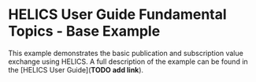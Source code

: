 # HELICS User Guide Fundamental Topics - Base Example

This example demonstrates the basic publication and subscription value exchange using HELICS. A full description of the example can be found in the [HELICS User Guide](**TODO add link**).